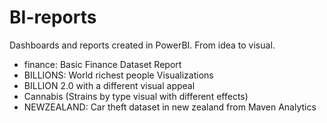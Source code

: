 # BI-reports
Dashboards and reports created in PowerBI.
From idea to visual.
-   finance: Basic Finance Dataset Report
-   BILLIONS: World richest people Visualizations
-   BILLION 2.0 with a different visual appeal
-   Cannabis (Strains by type visual with different effects)
-   NEWZEALAND: Car theft dataset in new zealand from Maven Analytics
